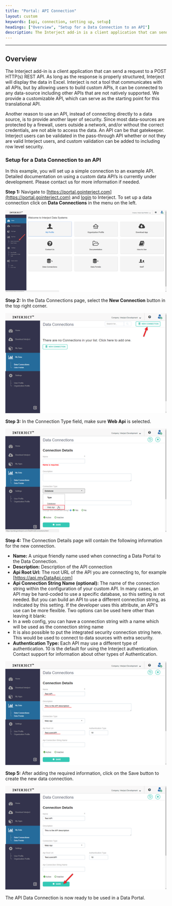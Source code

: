 ```yaml
---
title: "Portal: API Connection"
layout: custom
keywords: [api, connection, setting up, setup]
headings: ["Overview", "Setup for a Data Connection to an API"]
description: The Interject add-in is a client application that can send a request to a POST HTTP(s) REST API. As long as the response is properly structured, Interject will display the data in Excel. Interject is not a tool that communicates with all APIs, but by allowing users to build custom APIs, it can be connected to any data-source including other APIs that are not natively supported. We provide a customizable API, which can serve as the starting point for this translational API.
---
```

* * *

## Overview

The Interject add-in is a client application that can send a request to a POST HTTP(s) REST API. As long as the response is properly structured, Interject will display the data in Excel. Interject is not a tool that communicates with all APIs, but by allowing users to build custom APIs, it can be connected to any data-source including other APIs that are not natively supported. We provide a customizable API, which can serve as the starting point for this translational API.

Another reason to use an API, instead of connecting directly to a data source, is to provide another layer of security. Since most data-sources are protected by a firewall, users outside a network, and/or without the correct credentials, are not able to access the data. An API can be that gatekeeper. Interject users can be validated in the pass-through API whether or not they are valid Interject users, and custom validation can be added to including row level security.

### Setup for a Data Connection to an API

In this example, you will set up a simple connection to an example API. Detailed documentation on using a custom data API’s is currently under development. Please contact us for more information if needed.

**Step 1:** Navigate to [https://portal.gointerject.com](https://portal.gointerject.com) and [login](/wPortal/Logging-In-to-Website-Portal.html) to Interject. To set up a data connection click on **Data Connections** in the menu on the left.

![](/images/L-Portal-API/01.png)
<br>

**Step 2:** In the Data Connections page, select the **New Connection** button in the top right corner.

![](/images/L-Portal-API/02.png)
<br>

**Step 3:** In the Connection Type field, make sure **Web Api** is selected.

![](/images/L-Portal-API/03.png)
<br>

**Step 4:** The Connection Details page will contain the following information for the new connection.

 * **Name:** A unique friendly name used when connecting a Data Portal to the Data Connection.
 * **Description:** Description of the API connection
 * **Api Root Url:** The root URL of the API you are connecting to, for example [https://api.myDataApi.com]
 * **Api Connection String Name (optional):** The name of the connection string within the configuration of your custom API. In many cases, an API may be hard-coded to use a specific database, so this setting is not needed. But you can build an API to use a different connection string, as indicated by this setting. If the developer uses this attribute, an API's use can be more flexible. Two options can be used here other than leaving it blank:
 * In a web config, you can have a connection string with a name which will be used as the connection string name
 * It is also possible to put the integrated security connection string here. This would be used to connect to data sources with extra security.
 * **Authentication Type:** Each API may use a different type of authentication. 10 is the default for using the Interject authentication. Contact support for information about other types of Authentication.


![](/images/L-Portal-API/04.png)
<br>

**Step 5:** After adding the required information, click on the Save button to create the new data connection.

![](/images/L-Portal-API/05.png)
<br>

The API Data Connection is now ready to be used in a Data Portal.
